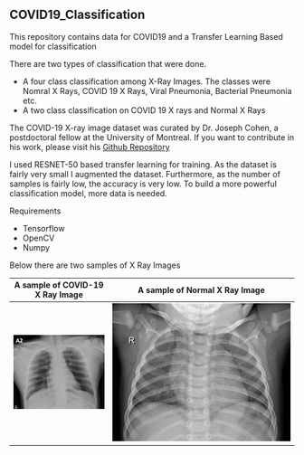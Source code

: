 ## COVID19_Classification
This repository contains data for COVID19 and a Transfer Learning Based model for classification

There are two types of classification that were done.

* A four class classification among X-Ray Images. The classes were Nomral X Rays, COVID 19 X Rays, Viral Pneumonia, Bacterial Pneumonia etc.
* A two class classification on COVID 19 X rays and Normal X Rays 

The COVID-19 X-ray image dataset was curated by Dr. Joseph Cohen, a postdoctoral fellow at the University of Montreal. If you want to contribute in his work, please visit his [Github Repository](https://github.com/ieee8023/covid-chestxray-dataset)

I used RESNET-50 based transfer learning for training. As the dataset is fairly very small I augmented the dataset. Furthermore, as the number of samples is fairly low, the accuracy is very low. To build a more powerful classification model, more data is needed.


Requirements
- Tensorflow
- OpenCV
- Numpy

Below there are two samples of X Ray Images 



A sample of COVID-19 X Ray Image           |  A sample of Normal X Ray Image 
:-------------------------:|:-------------------------:
![](covid_case.png)  |  ![](normal_case.jpeg)

